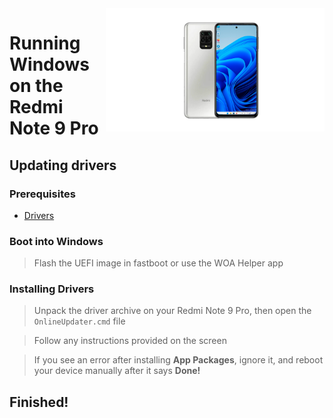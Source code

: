 <img align="right" src="https://github.com/Rubanoxd/Port-Windows-11-redmi-note-9_pro/blob/main/Miatoll.png" width="350" alt="Windows 11 Running On A Redmi Note 9 Pro">

# Running Windows on the Redmi Note 9 Pro

## Updating drivers

### Prerequisites
- [Drivers](https://github.com/N1kroks/7xx-Drivers/releases/latest)

### Boot into Windows
> Flash the UEFI image in fastboot or use the WOA Helper app

### Installing Drivers
> Unpack the driver archive on your Redmi Note 9 Pro, then open the `OnlineUpdater.cmd` file

> Follow any instructions provided on the screen

> If you see an error after installing **App Packages**, ignore it, and reboot your device manually after it says **Done!**

## Finished!







